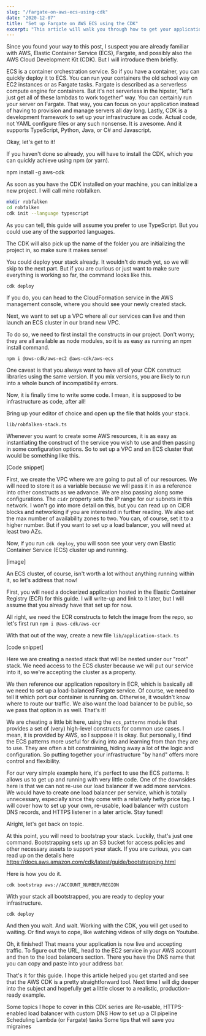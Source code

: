 ```yaml
---
slug: "/fargate-on-aws-ecs-using-cdk"
date: "2020-12-07"
title: "Set up Fargate on AWS ECS using the CDK"
excerpt: "This article will walk you through how to get your application up and running as a Fargate task in the AWS Elastic Container Service using nothing but code."
---
```


Since you found your way to this post, I suspect you are already familiar with AWS, Elastic Container Service (ECS), Fargate, and possibly also the AWS Cloud Development Kit (CDK). But I will introduce them briefly.

ECS is a container orchestration service. So if you have a container, you can quickly deploy it to ECS. You can run your containers the old school way on EC2 instances or as Fargate tasks. Fargate is described as a serverless compute engine for containers. But it's not serverless in the hipster, "let's just get all of these lambdas to work together" way. You can certainly run your server on Fargate. That way, you can focus on your application instead of having to provision and manage servers all day long. Lastly, CDK is a development framework to set up your infrastructure as code. Actual code, not YAML configure files or any such nonsense. It is awesome. And it supports TypeScript, Python, Java, or C# and Javascript.

Okay, let's get to it!

If you haven't done so already, you will have to install the CDK, which you can quickly achieve using npm (or yarn).

npm install -g aws-cdk

As soon as you have the CDK installed on your machine, you can initialize a new project. I will call mine robfalken.

```bash
mkdir robfalken
cd robfalken
cdk init --language typescript
```

As you can tell, this guide will assume you prefer to use TypeScript. But you could use any of the supported languages.

The CDK will also pick up the name of the folder you are initializing the project in, so make sure it makes sense!

You could deploy your stack already. It wouldn't do much yet, so we will skip to the next part. But if you are curious or just want to make sure everything is working so far, the command looks like this.

`cdk deploy`

If you do, you can head to the CloudFormation service in the AWS management console, where you should see your newly created stack.

Next, we want to set up a VPC where all our services can live and then launch an ECS cluster in our brand new VPC.

To do so, we need to first install the constructs in our project. Don't worry; they are all available as node modules, so it is as easy as running an npm install command.

`npm i @aws-cdk/aws-ec2 @aws-cdk/aws-ecs`

One caveat is that you always want to have all of your CDK construct libraries using the same version. If you mix versions, you are likely to run into a whole bunch of incompatibility errors.

Now, it is finally time to write some code. I mean, it is supposed to be infrastructure as code, after all!

Bring up your editor of choice and open up the file that holds your stack.

`lib/robfalken-stack.ts`

Whenever you want to create some AWS resources, it is as easy as instantiating the construct of the service you wish to use and then passing in some configuration options. So to set up a VPC and an ECS cluster that would be something like this.

[Code snippet]

First, we create the VPC where we are going to put all of our resources. We will need to store it as a variable because we will pass it in as a reference into other constructs as we advance. We are also passing along some configurations. The `cidr` property sets the IP range for our subnets in this network. I won't go into more detail on this, but you can read up on CIDR blocks and networking if you are interested in further reading. We also set the max number of availability zones to two. You can, of course, set it to a higher number. But if you want to set up a load balancer, you will need at least two AZs.

Now, if you run `cdk deploy`, you will soon see your very own Elastic Container Service (ECS) cluster up and running.

[image]

An ECS cluster, of course, isn't worth a lot without anything running within it, so let's address that now!

First, you will need a dockerized application hosted in the Elastic Container Registry (ECR) for this guide. I will write-up and link to it later, but I will assume that you already have that set up for now.

All right, we need the ECR constructs to fetch the image from the repo, so let's first run `npm i @aws-cdk/aws-ecr`

With that out of the way, create a new file `lib/application-stack.ts`

[code snippet]

Here we are creating a nested stack that will be nested under our "root" stack. We need access to the ECS cluster because we will put our service into it, so we're accepting the cluster as a property.

We then reference our application repository in ECR, which is basically all we need to set up a load-balanced Fargate service. Of course, we need to tell it which port our container is running on. Otherwise, it wouldn't know where to route our traffic. We also want the load balancer to be public, so we pass that option in as well. That's it!

We are cheating a little bit here, using the `ecs_patterns` module that provides a set of (very) high-level constructs for common use cases. I mean, it is provided by AWS, so I suppose it is okay. But personally, I find the ECS patterns more useful for diving into and learning from than they are to use. They are often a bit constraining, hiding away a lot of the logic and configuration. So putting together your infrastructure "by hand" offers more control and flexibility.

For our very simple example here, it's perfect to use the ECS patterns. It allows us to get up and running with very little code. One of the downsides here is that we can not re-use our load balancer if we add more services. We would have to create one load balancer per service, which is totally unnecessary, especially since they come with a relatively hefty price tag. I will cover how to set up your own, re-usable, load balancer with custom DNS records, and HTTPS listener in a later article. Stay tuned!

Alright, let's get back on topic.

At this point, you will need to bootstrap your stack. Luckily, that's just one command. Bootstrapping sets up an S3 bucket for access policies and other necessary assets to support your stack. If you are curious, you can read up on the details here https://docs.aws.amazon.com/cdk/latest/guide/bootstrapping.html

Here is how you do it.

`cdk bootstrap aws://ACCOUNT_NUMBER/REGION`

With your stack all bootstrapped, you are ready to deploy your infrastructure.

`cdk deploy`

And then you wait. And wait. Working with the CDK, you will get used to waiting. Or find ways to cope, like watching videos of silly dogs on Youtube.

Oh, it finished! That means your application is now live and accepting traffic. To figure out the URL, head to the EC2 service in your AWS account and then to the load balancers section. There you have the DNS name that you can copy and paste into your address bar.

That's it for this guide. I hope this article helped you get started and see that the AWS CDK is a pretty straightforward tool. Next time I will dig deeper into the subject and hopefully get a little closer to a realistic, production-ready example.

Some topics I hope to cover in this CDK series are
Re-usable, HTTPS-enabled load balancer with custom DNS
How to set up a CI pipeline
Scheduling Lambda (or Fargate) tasks
Some tips that will save you migraines
